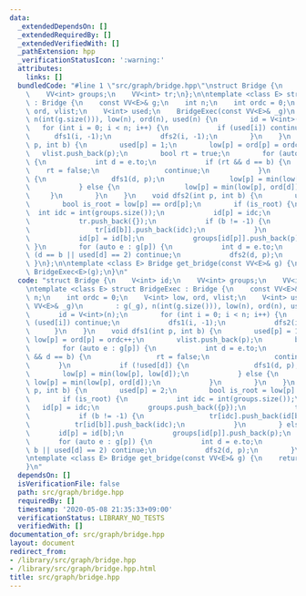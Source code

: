 ```yaml
---
data:
  _extendedDependsOn: []
  _extendedRequiredBy: []
  _extendedVerifiedWith: []
  _pathExtension: hpp
  _verificationStatusIcon: ':warning:'
  attributes:
    links: []
  bundledCode: "#line 1 \"src/graph/bridge.hpp\"\nstruct Bridge {\n    V<int> id;\n\
    \    VV<int> groups;\n    VV<int> tr;\n};\n\ntemplate <class E> struct BridgeExec\
    \ : Bridge {\n    const VV<E>& g;\n    int n;\n    int ordc = 0;\n    V<int> low,\
    \ ord, vlist;\n    V<int> used;\n    BridgeExec(const VV<E>& _g)\n        : g(_g),\
    \ n(int(g.size())), low(n), ord(n), used(n) {\n        id = V<int>(n);\n     \
    \   for (int i = 0; i < n; i++) {\n            if (used[i]) continue;\n      \
    \      dfs1(i, -1);\n            dfs2(i, -1);\n        }\n    }\n    void dfs1(int\
    \ p, int b) {\n        used[p] = 1;\n        low[p] = ord[p] = ordc++;\n     \
    \   vlist.push_back(p);\n        bool rt = true;\n        for (auto e : g[p])\
    \ {\n            int d = e.to;\n            if (rt && d == b) {\n            \
    \    rt = false;\n                continue;\n            }\n            if (!used[d])\
    \ {\n                dfs1(d, p);\n                low[p] = min(low[p], low[d]);\n\
    \            } else {\n                low[p] = min(low[p], ord[d]);\n       \
    \     }\n        }\n    }\n    void dfs2(int p, int b) {\n        used[p] = 2;\n\
    \        bool is_root = low[p] == ord[p];\n        if (is_root) {\n          \
    \  int idc = int(groups.size());\n            id[p] = idc;\n            groups.push_back({p});\n\
    \            tr.push_back({});\n            if (b != -1) {\n                tr[idc].push_back(id[b]);\n\
    \                tr[id[b]].push_back(idc);\n            }\n        } else {\n\
    \            id[p] = id[b];\n            groups[id[p]].push_back(p);\n       \
    \ }\n        for (auto e : g[p]) {\n            int d = e.to;\n            if\
    \ (d == b || used[d] == 2) continue;\n            dfs2(d, p);\n        }\n   \
    \ }\n};\n\ntemplate <class E> Bridge get_bridge(const VV<E>& g) {\n    return\
    \ BridgeExec<E>(g);\n}\n"
  code: "struct Bridge {\n    V<int> id;\n    VV<int> groups;\n    VV<int> tr;\n};\n\
    \ntemplate <class E> struct BridgeExec : Bridge {\n    const VV<E>& g;\n    int\
    \ n;\n    int ordc = 0;\n    V<int> low, ord, vlist;\n    V<int> used;\n    BridgeExec(const\
    \ VV<E>& _g)\n        : g(_g), n(int(g.size())), low(n), ord(n), used(n) {\n \
    \       id = V<int>(n);\n        for (int i = 0; i < n; i++) {\n            if\
    \ (used[i]) continue;\n            dfs1(i, -1);\n            dfs2(i, -1);\n  \
    \      }\n    }\n    void dfs1(int p, int b) {\n        used[p] = 1;\n       \
    \ low[p] = ord[p] = ordc++;\n        vlist.push_back(p);\n        bool rt = true;\n\
    \        for (auto e : g[p]) {\n            int d = e.to;\n            if (rt\
    \ && d == b) {\n                rt = false;\n                continue;\n     \
    \       }\n            if (!used[d]) {\n                dfs1(d, p);\n        \
    \        low[p] = min(low[p], low[d]);\n            } else {\n               \
    \ low[p] = min(low[p], ord[d]);\n            }\n        }\n    }\n    void dfs2(int\
    \ p, int b) {\n        used[p] = 2;\n        bool is_root = low[p] == ord[p];\n\
    \        if (is_root) {\n            int idc = int(groups.size());\n         \
    \   id[p] = idc;\n            groups.push_back({p});\n            tr.push_back({});\n\
    \            if (b != -1) {\n                tr[idc].push_back(id[b]);\n     \
    \           tr[id[b]].push_back(idc);\n            }\n        } else {\n     \
    \       id[p] = id[b];\n            groups[id[p]].push_back(p);\n        }\n \
    \       for (auto e : g[p]) {\n            int d = e.to;\n            if (d ==\
    \ b || used[d] == 2) continue;\n            dfs2(d, p);\n        }\n    }\n};\n\
    \ntemplate <class E> Bridge get_bridge(const VV<E>& g) {\n    return BridgeExec<E>(g);\n\
    }\n"
  dependsOn: []
  isVerificationFile: false
  path: src/graph/bridge.hpp
  requiredBy: []
  timestamp: '2020-05-08 21:35:33+09:00'
  verificationStatus: LIBRARY_NO_TESTS
  verifiedWith: []
documentation_of: src/graph/bridge.hpp
layout: document
redirect_from:
- /library/src/graph/bridge.hpp
- /library/src/graph/bridge.hpp.html
title: src/graph/bridge.hpp
---
```

